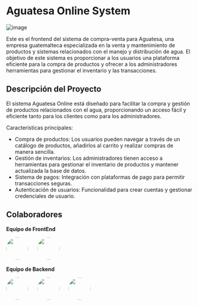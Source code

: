 # Aguatesa Online System

![image](https://github.com/user-attachments/assets/4dfff5a4-aabd-47c6-9430-7019248a3d9c)

Este es el frontend del sistema de compra-venta para Aguatesa, una empresa guatemalteca especializada en la venta y mantenimiento de productos y sistemas relacionados con el manejo y distribución de agua. El objetivo de este sistema es proporcionar a los usuarios una plataforma eficiente para la compra de productos y ofrecer a los administradores herramientas para gestionar el inventario y las transacciones.

## Descripción del Proyecto
El sistema Aguatesa Online está diseñado para facilitar la compra y gestión de productos relacionados con el agua, proporcionando un acceso fácil y eficiente tanto para los clientes como para los administradores.

Características principales:
- Compra de productos: Los usuarios pueden navegar a través de un catálogo de productos, añadirlos al carrito y realizar compras de manera sencilla.
- Gestión de inventarios: Los administradores tienen acceso a herramientas para gestionar el inventario de productos y mantener actualizada la base de datos.
- Sistema de pagos: Integración con plataformas de pago para permitir transacciones seguras.
- Autenticación de usuarios: Funcionalidad para crear cuentas y gestionar credenciales de usuario.
  
## Colaboradores

**Equipo de FrontEnd**

<a href="https://github.com/DiegoDuaS" style="margin-right: 20px;"><img src="https://github.com/DiegoDuaS.png?size=150&v=4" width="60" height="60" style="border-radius: 50%;"></a>
<a href="https://github.com/nicollegordillo" style="margin-right: 20px;"><img src="https://github.com/nicollegordillo.png?size=150&v=4" width="60" height="60" style="border-radius: 50%;"></a>

**Equipo de Backend**

<a href="https://github.com/Fabiola-cc" style="margin-right: 20px;"><img src="https://github.com/Fabiola-cc.png?size=150&v=4" width="60" height="60" style="border-radius: 50%;"></a>
<a href="https://github.com/Maria-Villafuerte" style="margin-right: 20px;"><img src="https://github.com/Maria-Villafuerte.png?size=150&v=4" width="60" height="60" style="border-radius: 50%;"></a>
<a href="https://github.com/Sofiamishel2003"><img src="https://github.com/Sofiamishel2003.png?size=150&v=4" width="60" height="60" style="border-radius: 50%;"></a>

